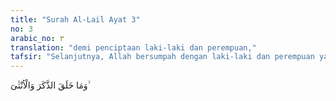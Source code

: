 ```yaml
---
title: "Surah Al-Lail Ayat 3"
no: 3
arabic_no: ٣
translation: "demi penciptaan laki-laki dan perempuan,"
tafsir: "Selanjutnya, Allah bersumpah dengan laki-laki dan perempuan yang telah diciptakan-Nya. Ini adalah juga dua makhluk yang berlawanan jenis dan kodratnya."
---
```

وَمَا خَلَقَ الذَّكَرَ وَالْاُنْثٰىٓ ۙ
